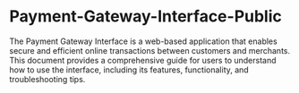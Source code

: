 # Payment-Gateway-Interface-Public
The Payment Gateway Interface is a web-based application that enables secure and efficient online transactions between customers and merchants. This document provides a comprehensive guide for users to understand how to use the interface, including its features, functionality, and troubleshooting tips.
